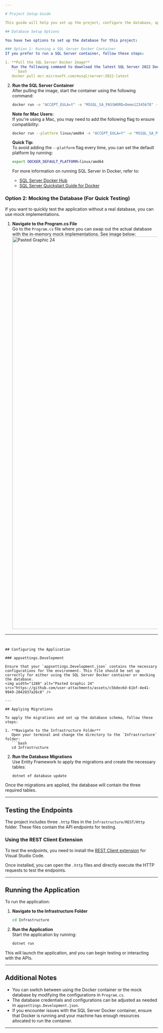 ```yaml
---

# Project Setup Guide

This guide will help you set up the project, configure the database, apply migrations, and run the application.

## Database Setup Options

You have two options to set up the database for this project:

### Option 1: Running a SQL Server Docker Container
If you prefer to run a SQL Server container, follow these steps:

1. **Pull the SQL Server Docker Image**  
   Run the following command to download the latest SQL Server 2022 Docker image:
   ```bash
   docker pull mcr.microsoft.com/mssql/server:2022-latest
   ```

2. **Run the SQL Server Container**  
   After pulling the image, start the container using the following command:
   ```bash
   docker run -e "ACCEPT_EULA=Y" -e "MSSQL_SA_PASSWORD=Demo12345678" -p 1450:1433 --name Insurance -d mcr.microsoft.com/mssql/server:2022-latest
   ```
   
   **Note for Mac Users:**  
   If you're using a Mac, you may need to add the following flag to ensure compatibility:
   ```bash
   docker run --platform linux/amd64 -e "ACCEPT_EULA=Y" -e "MSSQL_SA_PASSWORD=Demo12345678" -p 1450:1433 --name Insurance -d mcr.microsoft.com/mssql/server:2022-latest
   ```
   
   **Quick Tip:**  
   To avoid adding the `--platform` flag every time, you can set the default platform by running:
   ```bash
   export DOCKER_DEFAULT_PLATFORM=linux/amd64
   ```
   
   For more information on running SQL Server in Docker, refer to:
   - [SQL Server Docker Hub](https://hub.docker.com/r/microsoft/mssql-server)
   - [SQL Server Quickstart Guide for Docker](https://learn.microsoft.com/en-us/sql/linux/quickstart-install-connect-docker?view=sql-server-ver16&tabs=cli&pivots=cs1-bash)

### Option 2: Mocking the Database (For Quick Testing)
If you want to quickly test the application without a real database, you can use mock implementations.

1. **Navigate to the Program.cs File**  
   Go to the `Program.cs` file where you can swap out the actual database with the in-memory mock implementations. See image below:
   <img width="1288" alt="Pasted Graphic 24" src="https://github.com/user-attachments/assets/37e490d3-81f7-434e-ab2c-19ab6476d00f" />
---
```


## Configuring the Application

### appsettings.Development

Ensure that your `appsettings.Development.json` contains the necessary configurations for the environment. This file should be set up correctly for either using the SQL Server Docker container or mocking the database.
<img width="1288" alt="Pasted Graphic 24" src="https://github.com/user-attachments/assets/c5bdec6d-61bf-4e41-9949-2042837a26c8" />

---

## Applying Migrations

To apply the migrations and set up the database schema, follow these steps:

1. **Navigate to the Infrastructure Folder**  
   Open your terminal and change the directory to the `Infrastructure` folder:
   ```bash
   cd Infrastructure
   ```

2. **Run the Database Migrations**  
   Use Entity Framework to apply the migrations and create the necessary tables:
   ```bash
   dotnet ef database update
   ```

Once the migrations are applied, the database will contain the three required tables.

---

## Testing the Endpoints

The project includes three `.http` files in the `Infrastructure/REST/Http` folder. These files contain the API endpoints for testing.

### Using the REST Client Extension
To test the endpoints, you need to install the [REST Client extension](https://marketplace.visualstudio.com/items?itemName=humao.rest-client) for Visual Studio Code.

Once installed, you can open the `.http` files and directly execute the HTTP requests to test the endpoints.

---

## Running the Application

To run the application:

1. **Navigate to the Infrastructure Folder**  
   ```bash
   cd Infrastructure
   ```

2. **Run the Application**  
   Start the application by running:
   ```bash
   dotnet run
   ```

This will launch the application, and you can begin testing or interacting with the APIs.

---

## Additional Notes

- You can switch between using the Docker container or the mock database by modifying the configurations in `Program.cs`.
- The database credentials and configurations can be adjusted as needed in `appsettings.Development.json`.
- If you encounter issues with the SQL Server Docker container, ensure that Docker is running and your machine has enough resources allocated to run the container.

---
